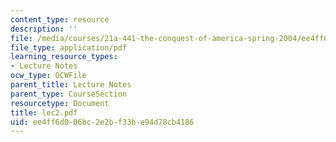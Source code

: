 ```yaml
---
content_type: resource
description: ''
file: /media/courses/21a-441-the-conquest-of-america-spring-2004/ee4ff6d006bc2e2bf33be94d78cb4186_lec2.pdf
file_type: application/pdf
learning_resource_types:
- Lecture Notes
ocw_type: OCWFile
parent_title: Lecture Notes
parent_type: CourseSection
resourcetype: Document
title: lec2.pdf
uid: ee4ff6d0-06bc-2e2b-f33b-e94d78cb4186
---
```

